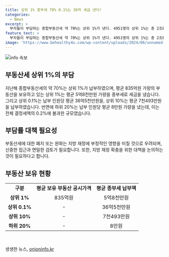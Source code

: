 ```yaml
---
title: 상위 1% 종부세 70% 0.1%는 36억 세금 낸다!
categories:
  - News
excerpt: >
  부자들이 부담하는 종합부동산세 약 70%는 상위 1%가 낸다. 4951명의 상위 1%는 총 2조8824억원을 낼 만큼 부유하며, 인당 5억8천만원의 세금을 부담한다. 상위 0.1%는 인당 36억5천만원을, 상위 10%는 7천493만원을 평균적으로 지불한다. 반면, 하위 20%는 전체 결정세액의 0.2%에 해당하는 총 75억원을 부담한다. 양 의원은 종부세 완화는 지방재정에 치명적일 것이라며 신중한 접근과 지방재정 확충 대책이 선행돼야 한다고 강조했다.
feature_text: >
  부자들이 부담하는 종합부동산세 약 70%는 상위 1%가 낸다. 4951명의 상위 1%는 총 2조8824억원을 낼 만큼 부유하며, 인당 5억8천만원의 세금을 부담한다. 상위 0.1%는 인당 36억5천만원을, 상위 10%는 7천493만원을 평균적으로 지불한다. 반면, 하위 20%는 전체 결정세액의 0.2%에 해당하는 총 75억원을 부담한다. 양 의원은 종부세 완화는 지방재정에 치명적일 것이라며 신중한 접근과 지방재정 확충 대책이 선행돼야 한다고 강조했다.
image: 'https://www.behealthy4u.com/wp-content/uploads/2024/06/unnamed-file.png'
---
```


<p><img src="https://www.behealthy4u.com/wp-content/uploads/2024/06/unnamed-file.png" alt="info 속보" /></p>

<h2 data-ke-size="size26">부동산세 상위 1%의 부담</h2>

<p data-ke-size="size16">지난해 종합부동산세의 약 70%는 상위 1%가 납부하였으며, 평균 835억원 가량의 부동산을 보유하고 있는 상위 1%는 평균 5억8천만원 가량을 종부세로 세금을 냈습니다. 그리고 상위 0.1%는 납부 인원당 평균 36억5천만원을, 상위 10%는 평균 7천493만원을 납부하였습니다. 반면에 하위 20%는 납부 인원당 평균 8만원 가량을 냈는데, 이는 전체 결정세액의 0.2%에 불과한 규모였습니다.</p>

<h2 data-ke-size="size26">부담률 대책 필요성</h2>

<p data-ke-size="size16">부동산세에 대한 폐지 또는 완화는 지방 재정에 부정적인 영향을 미칠 것으로 우려되며, 신중한 접근과 면밀한 검토가 필요합니다. 또한, 지방 재정 확충을 위한 대책을 논의하는 것이 필요하다고 합니다.</p>

<h2 data-ke-size="size26">부동산 보유 현황</h2>

<table>
  <tr>
    <td style="text-align: center; height: 17px;"><b>구분</b></td>
    <td style="text-align: center; height: 17px;"><b>평균 보유 부동산 공시가격</b></td>
    <td style="text-align: center; height: 17px;"><b>평균 종부세 납부액</b></td>
  </tr>
  <tr>
    <td style="text-align: center; height: 17px;"><b>상위 1%</b></td>
    <td style="text-align: center; height: 17px;">835억원</td>
    <td style="text-align: center; height: 17px;">5억8천만원</td>
  </tr>
  <tr>
    <td style="text-align: center; height: 17px;"><b>상위 0.1%</b></td>
    <td style="text-align: center; height: 17px;">-</td>
    <td style="text-align: center; height: 17px;">36억5천만원</td>
  </tr>
  <tr>
    <td style="text-align: center; height: 17px;"><b>상위 10%</b></td>
    <td style="text-align: center; height: 17px;">-</td>
    <td style="text-align: center; height: 17px;">7천493만원</td>
  </tr>
  <tr>
    <td style="text-align: center; height: 17px;"><b>하위 20%</b></td>
    <td style="text-align: center; height: 17px;">-</td>
    <td style="text-align: center; height: 17px;">8만원</td>
  </tr>
</table>

<p data-ke-size="size16">&nbsp;</p>
생생한 뉴스, <a href="https://onioninfo.kr" rel="dofollow">onioninfo.kr</a>


